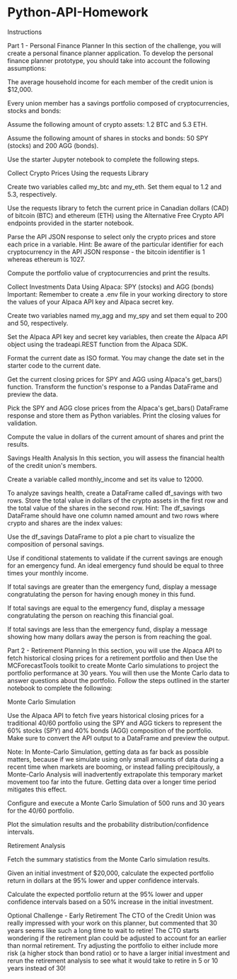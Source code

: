 # Python-API-Homework
Instructions

Part 1 - Personal Finance Planner
In this section of the challenge, you will create a personal finance planner application. To develop the personal finance planner prototype, you should take into account the following assumptions:


The average household income for each member of the credit union is $12,000.


Every union member has a savings portfolio composed of cryptocurrencies, stocks and bonds:


Assume the following amount of crypto assets: 1.2 BTC and 5.3 ETH.


Assume the following amount of shares in stocks and bonds: 50 SPY (stocks) and 200 AGG (bonds).




Use the starter Jupyter notebook to complete the following steps.

Collect Crypto Prices Using the requests Library


Create two variables called my_btc and my_eth. Set them equal to 1.2 and 5.3, respectively.


Use the requests library to fetch the current price in Canadian dollars (CAD) of bitcoin (BTC) and ethereum (ETH) using the Alternative Free Crypto API endpoints provided in the starter notebook.


Parse the API JSON response to select only the crypto prices and store each price in a variable.
Hint: Be aware of the particular identifier for each cryptocurrency in the API JSON response - the bitcoin identifier is 1 whereas ethereum is 1027.


Compute the portfolio value of cryptocurrencies and print the results.



Collect Investments Data Using Alpaca: SPY (stocks) and AGG (bonds)
Important: Remember to create a .env file in your working directory to store the values of your Alpaca API key and Alpaca secret key.


Create two variables named my_agg and my_spy and set them equal to 200 and 50, respectively.


Set the Alpaca API key and secret key variables, then create the Alpaca API object using the tradeapi.REST function from the Alpaca SDK.


Format the current date as ISO format. You may change the date set in the starter code to the current date.


Get the current closing prices for SPY and AGG using Alpaca's get_bars() function. Transform the function's response to a Pandas DataFrame and preview the data.


Pick the SPY and AGG close prices from the Alpaca's get_bars() DataFrame response and store them as Python variables. Print the closing values for validation.


Compute the value in dollars of the current amount of shares and print the results.



Savings Health Analysis
In this section, you will assess the financial health of the credit union's members.


Create a variable called monthly_income and set its value to 12000.


To analyze savings health, create a DataFrame called df_savings with two rows. Store the total value in dollars of the crypto assets in the first row and the total value of the shares in the second row.
Hint: The df_savings DataFrame should have one column named amount and two rows where crypto and shares are the index values:



Use the df_savings DataFrame to plot a pie chart to visualize the composition of personal savings.


Use if conditional statements to validate if the current savings are enough for an emergency fund. An ideal emergency fund should be equal to three times your monthly income.


If total savings are greater than the emergency fund, display a message congratulating the person for having enough money in this fund.


If total savings are equal to the emergency fund, display a message congratulating the person on reaching this financial goal.


If total savings are less than the emergency fund, display a message showing how many dollars away the person is from reaching the goal.





Part 2 - Retirement Planning
In this section, you will use the Alpaca API to fetch historical closing prices for a retirement portfolio and then Use the MCForecastTools toolkit to create Monte Carlo simulations to project the portfolio performance at 30 years. You will then use the Monte Carlo data to answer questions about the portfolio.
Follow the steps outlined in the starter notebook to complete the following:

Monte Carlo Simulation


Use the Alpaca API to fetch five years historical closing prices for a traditional 40/60 portfolio using the SPY and AGG tickers to represent the 60% stocks (SPY) and 40% bonds (AGG) composition of the portfolio. Make sure to convert the API output to a DataFrame and preview the output.

Note: In Monte-Carlo Simulation, getting data as far back as possible matters, because if we simulate using only small amounts of data during a recent time when markets are booming, or instead falling precipitously, a Monte-Carlo Analysis will inadvertently extrapolate this temporary market movement too far into the future. Getting data over a longer time period mitigates this effect.



Configure and execute a Monte Carlo Simulation of 500 runs and 30 years for the 40/60 portfolio.


Plot the simulation results and the probability distribution/confidence intervals.





Retirement Analysis


Fetch the summary statistics from the Monte Carlo simulation results.


Given an initial investment of $20,000, calculate the expected portfolio return in dollars at the 95% lower and upper confidence intervals.


Calculate the expected portfolio return at the 95% lower and upper confidence intervals based on a 50% increase in the initial investment.



Optional Challenge - Early Retirement
The CTO of the Credit Union was really impressed with your work on this planner, but commented that 30 years seems like such a long time to wait to retire! The CTO starts wondering if the retirement plan could be adjusted to account for an earlier than normal retirement.
Try adjusting the portfolio to either include more risk (a higher stock than bond ratio) or to have a larger initial investment and rerun the retirement analysis to see what it would take to retire in 5 or 10 years instead of 30!
